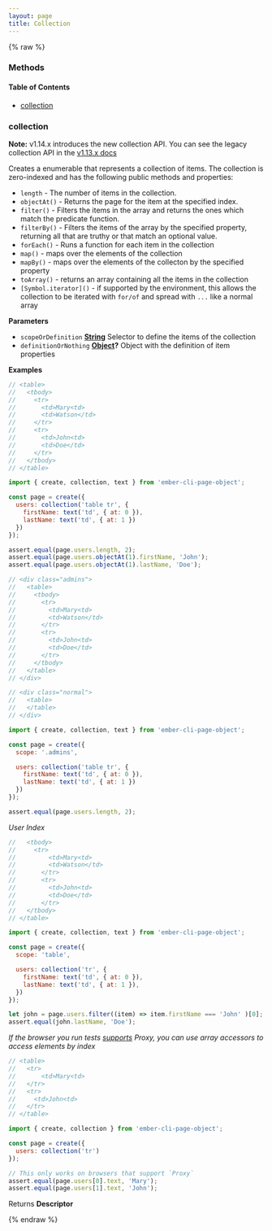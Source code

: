 ```yaml
---
layout: page
title: Collection
---
```


{% raw %}
### Methods


<!-- Generated by documentation.js. Update this documentation by updating the source code. -->

#### Table of Contents

-   [collection][1]

### collection

<div class="alert alert-warning" role="alert">
  <strong>Note:</strong> v1.14.x introduces the new collection API.
  You can see the legacy collection API in the <a href="/docs/v1.13.x/api/collection">v1.13.x docs</a>
</div>

Creates a enumerable that represents a collection of items. The collection is zero-indexed
and has the following public methods and properties:

-   `length` - The number of items in the collection.
-   `objectAt()` - Returns the page for the item at the specified index.
-   `filter()` - Filters the items in the array and returns the ones which match the predicate function.
-   `filterBy()` - Filters the items of the array by the specified property, returning all that are truthy or that match an optional value.
-   `forEach()` - Runs a function for each item in the collection
-   `map()` - maps over the elements of the collection
-   `mapBy()` - maps over the elements of the collecton by the specified property
-   `toArray()` - returns an array containing all the items in the collection
-   `[Symbol.iterator]()` - if supported by the environment, this allows the collection to be iterated with `for/of` and spread with `...` like a normal array

**Parameters**

-   `scopeOrDefinition` **[String][2]** Selector to define the items of the collection
-   `definitionOrNothing` **[Object][3]?** Object with the definition of item properties

**Examples**

```javascript
// <table>
//   <tbody>
//     <tr>
//       <td>Mary<td>
//       <td>Watson</td>
//     </tr>
//     <tr>
//       <td>John<td>
//       <td>Doe</td>
//     </tr>
//   </tbody>
// </table>

import { create, collection, text } from 'ember-cli-page-object';

const page = create({
  users: collection('table tr', {
    firstName: text('td', { at: 0 }),
    lastName: text('td', { at: 1 })
  })
});

assert.equal(page.users.length, 2);
assert.equal(page.users.objectAt(1).firstName, 'John');
assert.equal(page.users.objectAt(1).lastName, 'Doe');
```

```javascript
// <div class="admins">
//   <table>
//     <tbody>
//       <tr>
//         <td>Mary<td>
//         <td>Watson</td>
//       </tr>
//       <tr>
//         <td>John<td>
//         <td>Doe</td>
//       </tr>
//     </tbody>
//   </table>
// </div>

// <div class="normal">
//   <table>
//   </table>
// </div>

import { create, collection, text } from 'ember-cli-page-object';

const page = create({
  scope: '.admins',

  users: collection('table tr', {
    firstName: text('td', { at: 0 }),
    lastName: text('td', { at: 1 })
  })
});

assert.equal(page.users.length, 2);
```

_User Index_

```javascript
//   <tbody>
//     <tr>
//         <td>Mary<td>
//         <td>Watson</td>
//       </tr>
//       <tr>
//         <td>John<td>
//         <td>Doe</td>
//       </tr>
//   </tbody>
// </table>

import { create, collection, text } from 'ember-cli-page-object';

const page = create({
  scope: 'table',

  users: collection('tr', {
    firstName: text('td', { at: 0 }),
    lastName: text('td', { at: 1 }),
  })
});

let john = page.users.filter((item) => item.firstName === 'John' )[0];
assert.equal(john.lastName, 'Doe');
```

_If the browser you run tests [supports][4] Proxy, you can use array accessors to access elements by index_

```javascript
// <table>
//   <tr>
//       <td>Mary<td>
//   </tr>
//   <tr>
//     <td>John<td>
//   </tr>
// </table>

import { create, collection } from 'ember-cli-page-object';

const page = create({
  users: collection('tr')
});

// This only works on browsers that support `Proxy`
assert.equal(page.users[0].text, 'Mary');
assert.equal(page.users[1].text, 'John');
```

Returns **Descriptor** 

[1]: #collection

[2]: https://developer.mozilla.org/docs/Web/JavaScript/Reference/Global_Objects/String

[3]: https://developer.mozilla.org/docs/Web/JavaScript/Reference/Global_Objects/Object

[4]: https://developer.mozilla.org/en-US/docs/Web/JavaScript/Reference/Global_Objects/Proxy#Browser_compatibility
{% endraw %}